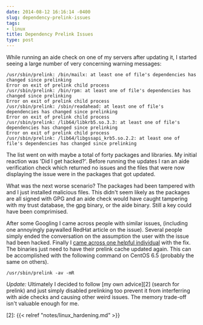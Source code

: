 ```yaml
---
date: 2014-08-12 16:16:14 -0400
slug: dependency-prelink-issues
tags:
- linux
title: Dependency Prelink Issues
type: post
---
```


While running an aide check on one of my servers after updating it, I started
seeing a large number of very concerning warning messages:

```
/usr/sbin/prelink: /bin/mailx: at least one of file's dependencies has changed since prelinking
Error on exit of prelink child process
/usr/sbin/prelink: /bin/rpm: at least one of file's dependencies has changed since prelinking
Error on exit of prelink child process
/usr/sbin/prelink: /sbin/readahead: at least one of file's dependencies has changed since prelinking
Error on exit of prelink child process
/usr/sbin/prelink: /lib64/libkrb5.so.3.3: at least one of file's dependencies has changed since prelinking
Error on exit of prelink child process
/usr/sbin/prelink: /lib64/libgssapi_krb5.so.2.2: at least one of file's dependencies has changed since prelinking
```

The list went on with maybe a total of forty packages and libraries. My initial
reaction was 'Did I get hacked?'. Before running the updates I ran an aide
verification check which returned no issues and the files that were now
displaying the issue were in the packages that got updated.

What was the next worse scenario? The packages had been tampered with and I
just installed malicious files. This didn't seem likely as the packages are all
signed with GPG and an aide check would have caught tampering with my trust
database, the gpg binary, or the aide binary. Still a key could have been
comprimised.

After some Googling I came across people with similar issues, (including one
annoyingly paywalled RedHat article on the issue). Several people simply ended
the conversation on the assumption the user with the issue had been hacked.
Finally I [came across one helpful individual][1] with the fix. The binaries
just need to have their prelink cache updated again. This can be accomplished
with the following command on CentOS 6.5 (probably the same on others).

```
/usr/sbin/prelink -av -mR
```

*Update:* Ultimately I decided to follow [my own advice][2] (search for
prelink) and just simply disabled prelinking too prevent it from interferring
with aide checks and causing other weird issues. The memory trade-off isn't
valuable enough for me.

[1]: http://lists.centos.org/pipermail/centos/2007-December/049222.html
[2]: {{< relref "notes/linux_hardening.md" >}}

